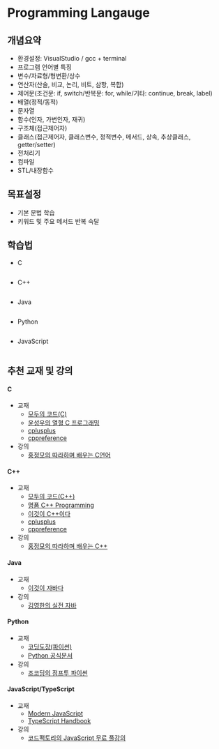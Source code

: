 # Programming Langauge

## 개념요약
- 환경설정: VisualStudio / gcc + terminal
- 프로그램 언어별 특징
- 변수/자료형/형변환/상수
- 연산자(산술, 비교, 논리, 비트, 삼항, 복합)
- 제어문(조건문: if, switch/반복문: for, while/기타: continue, break, label)
- 배열(정적/동적)
- 문자열
- 함수(인자, 가변인자, 재귀)
- 구조체(접근제어자)
- 클래스(접근제어자, 클래스변수, 정적변수, 메서드, 상속, 추상클래스, getter/setter)
- 전처리기
- 컴파일
- STL/내장함수

## 목표설정
- 기본 문법 학습
- 키워드 및 주요 메서드 반복 숙달

## 학습법
- C
```
```

- C++
```
```

- Java
```
```

- Python
```
```

- JavaScript
```
```

## 추천 교재 및 강의
#### C
- 교재
  - [모두의 코드(C)]()
  - [윤성우의 열혈 C 프로그래밍]()
  - [cplusplus](https://cplusplus.com/)
  - [cppreference](https://cppreference.com/)
- 강의
  - [홍정모의 따라하며 배우는 C언어](https://www.inflearn.com/course/following-c?srsltid=AfmBOoqZdQCM574-oFgqrJ0wWss0Tq387H5do5EfkDyFmsyUMS_ppNMJ)

#### C++
- 교재
  - [모두의 코드(C++)]()
  - [명품 C++ Programming]()
  - [이것이 C++이다]()
  - [cplusplus](https://cplusplus.com/)
  - [cppreference](https://cppreference.com/)
- 강의
  - [홍정모의 따라하며 배우는 C++](https://www.inflearn.com/course/following-c-plus?gad_source=1&gad_campaignid=20714471420&gbraid=0AAAAADAClSC6U8gFo1iOz0fbrXQWrMEb9&gclid=Cj0KCQjwm93DBhD_ARIsADR_DjHiCK8_rENg6OYsntE8DEcbfUDxJ-x0br_L3qylbjmGd-c7ItoQrEkaAidAEALw_wcB)

#### Java
- 교재
  - [이것이 자바다]()
- 강의
  - [김영한의 실전 자바](https://www.inflearn.com/roadmaps/744?gad_source=1&gad_campaignid=20714471420&gbraid=0AAAAADAClSC6U8gFo1iOz0fbrXQWrMEb9&gclid=Cj0KCQjwm93DBhD_ARIsADR_DjHPW1NpyYihw7Z6vjBQvvNFnLmEFXTngb0lWz3mnoFYAoK-go1YwxAaAsilEALw_wcB)
 
#### Python
- 교재
  - [코딩도장(파이썬)](https://dojang.io/course/view.php?id=7)
  - [Python 공식문서](https://docs.python.org/3/)
- 강의
  - [조코딩의 점프투 파이썬](https://www.youtube.com/watch?v=ftQZo7XaTOA)
 
#### JavaScript/TypeScript
- 교재
  - [Modern JavaScript](https://ko.javascript.info/)
  - [TypeScript Handbook](https://www.typescriptlang.org/ko/docs/handbook/intro.html)
- 강의
  - [코드팩토리의 JavaScript 무료 풀강의](https://www.youtube.com/watch?v=ZOVG7_41kJE)
